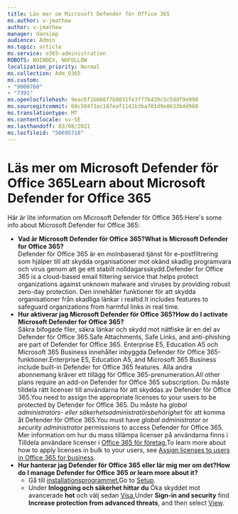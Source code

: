 ```yaml
---
title: Läs mer om Microsoft Defender för Office 365
ms.author: v-jmathew
author: v-jmathew
manager: dansimp
audience: Admin
ms.topic: article
ms.service: o365-administration
ROBOTS: NOINDEX, NOFOLLOW
localization_priority: Normal
ms.collection: Adm_O365
ms.custom:
- "9000760"
- "7391"
ms.openlocfilehash: 9eac6f1b666f7b8031fe3ff7b439c5c5ddf9e998
ms.sourcegitcommit: 60c504f3ac187eaf1141b3ba701d9e0633bdd968
ms.translationtype: MT
ms.contentlocale: sv-SE
ms.lasthandoff: 03/08/2021
ms.locfileid: "50695718"
---
```

# <a name="learn-about-microsoft-defender-for-office-365"></a><span data-ttu-id="3930b-102">Läs mer om Microsoft Defender för Office 365</span><span class="sxs-lookup"><span data-stu-id="3930b-102">Learn about Microsoft Defender for Office 365</span></span>

<span data-ttu-id="3930b-103">Här är lite information om Microsoft Defender för Office 365:</span><span class="sxs-lookup"><span data-stu-id="3930b-103">Here's some info about Microsoft Defender for Office 365:</span></span>

- <span data-ttu-id="3930b-104">**Vad är Microsoft Defender för Office 365?**</span><span class="sxs-lookup"><span data-stu-id="3930b-104">**What is Microsoft Defender for Office 365?**</span></span>  
    <span data-ttu-id="3930b-105">Defender för Office 365 är en molnbaserad tjänst för e-postfiltrering som hjälper till att skydda organisationer mot okänd skadlig programvara och virus genom att ge ett stabilt nolldagarsskydd.</span><span class="sxs-lookup"><span data-stu-id="3930b-105">Defender for Office 365 is a cloud-based email filtering service that helps protect organizations against unknown malware and viruses by providing robust zero-day protection.</span></span> <span data-ttu-id="3930b-106">Den innehåller funktioner för att skydda organisationer från skadliga länkar i realtid.</span><span class="sxs-lookup"><span data-stu-id="3930b-106">It includes features to safeguard organizations from harmful links in real time.</span></span>
- <span data-ttu-id="3930b-107">**Hur aktiverar jag Microsoft Defender för Office 365?**</span><span class="sxs-lookup"><span data-stu-id="3930b-107">**How do I activate Microsoft Defender for Office 365?**</span></span>  
    <span data-ttu-id="3930b-108">Säkra bifogade filer, säkra länkar och skydd mot nätfiske är en del av Defender för Office 365.</span><span class="sxs-lookup"><span data-stu-id="3930b-108">Safe Attachments, Safe Links, and anti-phishing are part of Defender for Office 365.</span></span> <span data-ttu-id="3930b-109">Enterprise E5, Education A5 och Microsoft 365 Business innehåller inbyggda Defender för Office 365-funktioner.</span><span class="sxs-lookup"><span data-stu-id="3930b-109">Enterprise E5, Education A5, and Microsoft 365 Business include built-in Defender for Office 365 features.</span></span> <span data-ttu-id="3930b-110">Alla andra abonnemang kräver ett tillägg för Office 365-prenumeration.</span><span class="sxs-lookup"><span data-stu-id="3930b-110">All other plans require an add-on Defender for Office 365 subscription.</span></span> <span data-ttu-id="3930b-111">Du måste tilldela rätt licenser till användarna för att skyddas av Defender för Office 365.</span><span class="sxs-lookup"><span data-stu-id="3930b-111">You need to assign the appropriate licenses to your users to be protected by Defender for Office 365.</span></span> <span data-ttu-id="3930b-112">Du måste ha *global administratörs-* *eller säkerhetsadministratörsbehörighet* för att komma åt Defender för Office 365.</span><span class="sxs-lookup"><span data-stu-id="3930b-112">You must have *global administrator* or *security administrator* permissions to access Defender for Office 365.</span></span> <span data-ttu-id="3930b-113">Mer information om hur du mass tillämpa licenser på användarna finns i Tilldela användare licenser i [Office 365 för företag.](https://go.microsoft.com/fwlink/?linkid=2093435)</span><span class="sxs-lookup"><span data-stu-id="3930b-113">To learn more about how to apply licenses in bulk to your users, see [Assign licenses to users in Office 365 for business](https://go.microsoft.com/fwlink/?linkid=2093435).</span></span>
- <span data-ttu-id="3930b-114">**Hur hanterar jag Defender för Office 365 eller lär mig mer om det?**</span><span class="sxs-lookup"><span data-stu-id="3930b-114">**How do I manage Defender for Office 365 or learn more about it?**</span></span>  
  - <span data-ttu-id="3930b-115">Gå till [installationsprogrammet.](https://go.microsoft.com/fwlink/p/?linkid=2075721)</span><span class="sxs-lookup"><span data-stu-id="3930b-115">Go to [Setup](https://go.microsoft.com/fwlink/p/?linkid=2075721).</span></span>  
  - <span data-ttu-id="3930b-116">Under **Inloggning och säkerhet hittar du** Öka skyddet mot avancerade **hot** och välj sedan [Visa.](https://go.microsoft.com/fwlink/?linkid=2109302)</span><span class="sxs-lookup"><span data-stu-id="3930b-116">Under **Sign-in and security** find **Increase protection from advanced threats**, and then select [View](https://go.microsoft.com/fwlink/?linkid=2109302).</span></span>
